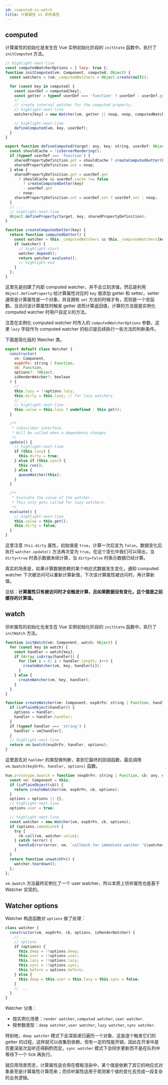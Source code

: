 ```yaml
---
id: computed-vs-watch
title: 计算属性 vs 侦听属性
---
```


## computed

计算属性的初始化是发生在 Vue 实例初始化阶段的 `initState` 函数中，执行了 `initComputed` 方法。

```js title="src/core/instance/state.js"
// highlight-next-line
const computedWatcherOptions = { lazy: true };
function initComputed(vm: Component, computed: Object) {
  const watchers = (vm._computedWatchers = Object.create(null));

  for (const key in computed) {
    const userDef = computed[key];
    const getter = typeof userDef === 'function' ? userDef : userDef.get;
    // ...
    // create internal watcher for the computed property.
    // highlight-next-line
    watchers[key] = new Watcher(vm, getter || noop, noop, computedWatcherOptions);

    // highlight-next-line
    defineComputed(vm, key, userDef);
  }
}

export function defineComputed(target: any, key: string, userDef: Object | Function) {
  const shouldCache = !isServerRendering();
  if (typeof userDef === 'function') {
    sharedPropertyDefinition.get = shouldCache ? createComputedGetter(key) : userDef;
    sharedPropertyDefinition.set = noop;
  } else {
    sharedPropertyDefinition.get = userDef.get
      ? shouldCache && userDef.cache !== false
        ? createComputedGetter(key)
        : userDef.get
      : noop;
    sharedPropertyDefinition.set = userDef.set ? userDef.set : noop;
  }
  // ...
  // highlight-next-line
  Object.defineProperty(target, key, sharedPropertyDefinition);
}

function createComputedGetter(key) {
  return function computedGetter() {
    const watcher = this._computedWatchers && this._computedWatchers[key];
    if (watcher) {
      // highlight-start
      watcher.depend();
      return watcher.evaluate();
      // highlight-end
    }
  };
}
```

这里先是创建了内部 computed watcher，并不会立刻求值。然后是利用 `Object.defineProperty` 给计算属性对应的 `key` 值添加 getter 和 setter，setter 通常是计算属性是一个对象，并且拥有 `set` 方法的时候才有，否则是一个空函数。当访问该计算属性时触发 getter 进而计算返回值，计算的方法就是实例化 computed watcher 时用户自定义的方法。

注意在实例化 computed watcher 时传入的 `computedWatcherOptions` 参数，这里 `lazy` 字段作为 computed watcher 的标识是后续执行一些方法的判断条件。

下面是简化版的 Watcher 类。

```js title="src/core/observer/watcher.js"
export default class Watcher {
  constructor(
    vm: Component,
    expOrFn: string | Function,
    cb: Function,
    options?: ?Object,
    isRenderWatcher?: boolean
  ) {
    // ...
    this.lazy = !!options.lazy;
    this.dirty = this.lazy; // for lazy watchers
    // ...
    // highlight-next-line
    this.value = this.lazy ? undefined : this.get();
  }

  /**
   * Subscriber interface.
   * Will be called when a dependency changes.
   */
  update() {
    // highlight-next-line
    if (this.lazy) {
      this.dirty = true;
    } else if (this.sync) {
      this.run();
    } else {
      queueWatcher(this);
    }
  }

  /**
   * Evaluate the value of the watcher.
   * This only gets called for lazy watchers.
   */
  evaluate() {
    // highlight-next-line
    this.value = this.get();
    this.dirty = false;
  }
}
```

这里注意 `this.dirty` 属性，初始值是 `true`，计算一次后变为 `false`，数据变化后执行 `watcher.update()` 方法再次变为 `true`。在这个变化中我们可以得出，当 `dirty=true` 时表示数据未经计算，当 `dirty=false` 时表示数据已经计算。

真实的场景是，如果计算数据依赖的某个响应式数据发生变化，通知 computed watcher 下次被访问可以重新计算新值，下次该计算属性被访问时，再计算新值。

总结：**计算属性只有被访问时才会触发计算，且如果数据没有变化，这个值是之前缓存的计算值。**

## watch

侦听属性的初始化也发生在 Vue 实例初始化阶段的 `initState` 函数中，执行了 `initWatch` 方法。

```js title="src/core/instance/state.js"
function initWatch(vm: Component, watch: Object) {
  for (const key in watch) {
    const handler = watch[key];
    if (Array.isArray(handler)) {
      for (let i = 0; i < handler.length; i++) {
        createWatcher(vm, key, handler[i]);
      }
    } else {
      createWatcher(vm, key, handler);
    }
  }
}

function createWatcher(vm: Component, expOrFn: string | Function, handler: any, options?: Object) {
  if (isPlainObject(handler)) {
    options = handler;
    handler = handler.handler;
  }
  if (typeof handler === 'string') {
    handler = vm[handler];
  }
  // highlight-next-line
  return vm.$watch(expOrFn, handler, options);
}
```

这里首先对 `hanlder` 的类型做判断，拿到它最终的回调函数，最后调用 `vm.$watch(keyOrFn, handler, options)` 函数。

```js title="src/core/instance/state.js"
Vue.prototype.$watch = function (expOrFn: string | Function, cb: any, options?: Object): Function {
  const vm: Component = this;
  if (isPlainObject(cb)) {
    return createWatcher(vm, expOrFn, cb, options);
  }
  options = options || {};
  // highlight-next-line
  options.user = true;

  // highlight-next-line
  const watcher = new Watcher(vm, expOrFn, cb, options);
  if (options.immediate) {
    try {
      cb.call(vm, watcher.value);
    } catch (error) {
      handleError(error, vm, `callback for immediate watcher "${watcher.expression}"`);
    }
  }
  return function unwatchFn() {
    watcher.teardown();
  };
};
```

`vm.$watch` 方法最终实例化了一个 user watcher，所以本质上侦听属性也是基于 Watcher 实现的。

## Watcher options

Watcher 构造函数对 `options` 做了处理：

```js
class watcher {
  constructor(vm, expOrFn, cb, options, isRenderWatcher) {
    // ...
    // options
    if (options) {
      this.deep = !!options.deep;
      this.user = !!options.user;
      this.lazy = !!options.lazy;
      this.sync = !!options.sync;
      this.before = options.before;
    } else {
      this.deep = this.user = this.lazy = this.sync = false;
    }
    // ...
  }
}
```

Watcher 分类：

- 按实例化场景：`render watcher`, `computed watcher`, `user watcher`.
- 按参数类型：`deep watcher`, `user watcher`, `lazy watcher`, `sync watcher`.

特别地，`deep watcher` 模式下会深层递归遍历一个对象，这是逐个触发它们的 getter 的过程，这样就可以收集到依赖，但有一定的性能开销，因此在开发中是否要深层次监听还得斟酌而定。`sync watcher` 模式下会同步更新而不是在队列中等待下一个 tick 再执行。

就应用场景而言，计算属性适合用在模板渲染中，某个值是依赖了其它的响应式对象甚至是计算属性计算而来；而侦听属性适用于观测某个值的变化去完成一段复杂的业务逻辑。
